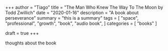 +++
author = "Tiago"
title = "The Man Who Knew The Way To The Moon by Todd Zwillich"
date = "2020-01-16"
description = "A book about perseverance"
summary = "this is a summary"
tags = [
    "space",
    "professional",
    "growth",
    "book",
    "audio book",
]
categories = [
    "books"
]

draft = true
+++

thoughts about the book